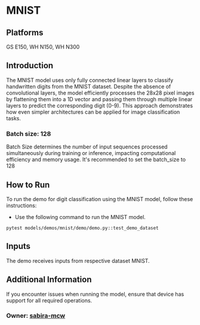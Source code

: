# MNIST

## Platforms

GS E150, WH N150, WH N300

## Introduction

The MNIST model uses only fully connected linear layers to classify handwritten digits from the MNIST dataset. Despite the absence of convolutional layers, the model efficiently processes the 28x28 pixel images by flattening them into a 1D vector and passing them through multiple linear layers to predict the corresponding digit (0-9). This approach demonstrates how even simpler architectures can be applied for image classification tasks.

### Batch size: 128

Batch Size determines the number of input sequences processed simultaneously during training or inference, impacting computational efficiency and memory usage. It's recommended to set the batch_size to 128

## How to Run

To run the demo for digit classification using the MNIST model, follow these instructions:

-  Use the following command to run the MNIST model.
  ```
  pytest models/demos/mnist/demo/demo.py::test_demo_dataset
  ```

## Inputs

The demo receives inputs from respective dataset MNIST.

## Additional Information

If you encounter issues when running the model, ensure that device has support for all required operations.

### Owner: [sabira-mcw](https://github.com/sabira-mcw)

